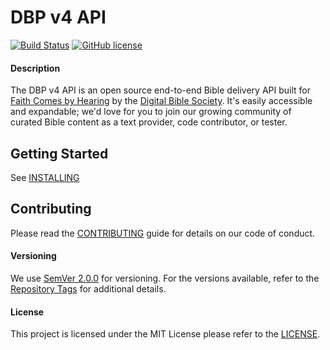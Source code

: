# DBP v4 API

[![Build Status](https://travis-ci.com/digitalbiblesociety/dbp.svg?branch=dev)](https://travis-ci.com/digitalbiblesociety/dbp)
[![GitHub license](https://img.shields.io/github/license/Naereen/StrapDown.js.svg)](https://github.com/DigitalBibleSociety/StrapDown.js/blob/master/LICENSE)

#### Description
The DBP v4 API is an open source end-to-end Bible delivery API built for [Faith Comes by Hearing](https://www.faithcomesbyhearing.com/) by the [Digital Bible Society](https://dbs.org/). It's easily accessible and expandable; we'd love for you to join our growing community of curated Bible content as a text provider, code contributor, or tester.

## Getting Started
See [INSTALLING](doc/INSTALLING.md)

## Contributing
Please read the [CONTRIBUTING](doc/CONTRIBUTING.md) guide for details on our code of conduct.

#### Versioning
We use [SemVer 2.0.0](http://semver.org/) for versioning. For the versions available, refer to the [Repository Tags](https://github.com/digitalbiblesociety/dbp/tags) for additional details.

#### License
This project is licensed under the MIT License please refer to the [LICENSE](docs/LICENSE.md).
